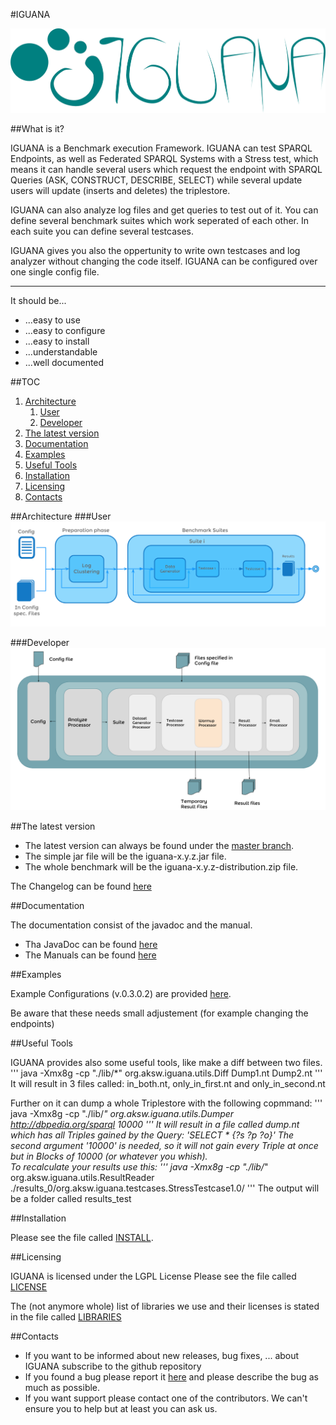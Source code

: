 #IGUANA

![Logo of IGUANA](images/IGUANA_Logo.png)


##What is it?

IGUANA is a Benchmark execution Framework. IGUANA can test SPARQL Endpoints, as well as Federated SPARQL Systems with a Stress test, which means it can handle several users which request the endpoint with SPARQL Queries (ASK, CONSTRUCT, DESCRIBE, SELECT) while several update users will update (inserts and deletes) the triplestore. 

IGUANA can also analyze log files and get queries to test out of it. 
You can define several benchmark suites which work seperated of each other. In each suite you can define several testcases.

IGUANA gives you also the oppertunity to write own testcases and log analyzer without changing the code itself. IGUANA can be configured over one single config file.

----------

It should be...

+ ...easy to use
+ ...easy to configure
+ ...easy to install
+ ...understandable
+ ...well documented

##TOC
1. [Architecture](https://github.com/AKSW/IGUANA#architecture)
	1. [User](https://github.com/AKSW/IGUANA#user)
	2. [Developer](https://github.com/AKSW/IGUANA#developer)
3. [The latest version](https://github.com/AKSW/IGUANA#the-latest-version)
4. [Documentation](https://github.com/AKSW/IGUANA#documentation)
5. [Examples](https://github.com/AKSW/IGUANA#examples)
6. [Useful Tools](https://github.com/AKSW/IGUANA#useful-tools)
7. [Installation](https://github.com/AKSW/IGUANA#installation)
8. [Licensing](https://github.com/AKSW/IGUANA#licensing)
9. [Contacts](https://github.com/AKSW/IGUANA#contacts)

##Architecture
###User
![USER Architecture of IGUANA](images/IGUANA_v0.3_Architecture.png)

###Developer
![DEVELOPER Architecture of IGUANA](images/IGUANADetArch.png)

##The latest version

+ The latest version can always be found under the [master branch](https://github.com/AKSW/IGUANA/tree/master).
+ The simple jar file will be the iguana-x.y.z.jar file. 
+ The whole benchmark will be the iguana-x.y.z-distribution.zip file.

The Changelog can be found [here](https://github.com/AKSW/IGUANA/blob/master/CHANGELOG)

##Documentation

The documentation consist of the javadoc and the manual.

+ Tha JavaDoc can be found [here](http://aksw.github.io/IGUANA/javadoc/)
+ The Manuals can be found [here](https://github.com/AKSW/IGUANA/blob/master/release/)

##Examples

Example Configurations (v.0.3.0.2) are provided [here](https://github.com/AKSW/IGUANA/tree/master/examples). 

Be aware that these needs small adjustement (for example changing the endpoints)

##Useful Tools

IGUANA provides also some useful tools, like make a diff between two files. 
''' 
java -Xmx8g -cp "./lib/*" org.aksw.iguana.utils.Diff Dump1.nt Dump2.nt
'''
It will result in 3 files called: in_both.nt, only_in_first.nt and only_in_second.nt

Further on it can dump a whole Triplestore with the following copmmand:
'''
java -Xmx8g -cp "./lib/*" org.aksw.iguana.utils.Dumper http://dbpedia.org/sparql 10000
'''
It will result in a file called dump.nt which has all Triples gained by the Query: 'SELECT * {?s ?p ?o}'
The second argument '10000' is needed, so it will not gain every Triple at once but in Blocks of 10000 (or whatever you whish).  
To recalculate your results use this:
'''
java -Xmx8g -cp "./lib/*" org.aksw.iguana.utils.ResultReader ./results_0/org.aksw.iguana.testcases.StressTestcase1.0/
'''
The output will be a folder called results_test

##Installation

Please see the file called [INSTALL](https://github.com/AKSW/IGUANA/blob/master/INSTALL).

##Licensing

IGUANA is licensed under the LGPL License
Please see the file called [LICENSE](https://github.com/AKSW/IGUANA/blob/master/LICENSE)

The (not anymore whole) list of libraries we use and their licenses is stated in the file called [LIBRARIES](https://github.com/AKSW/IGUANA/blob/master/LIBRARIES)

##Contacts

+ If you want to be informed about new releases, bug fixes, ... about IGUANA subscribe to the github repository
+ If you found a bug please report it [here](https://github.com/AKSW/IGUANA/issues) and please describe the bug as much as possible. 
+ If you want support please contact one of the contributors. We can't ensure you to help but at least you can ask us.

